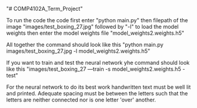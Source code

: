 "# COMP4102A_Term_Project" 

To run the code the code first enter "python main.py" 
then filepath of the image "images/test_boxing_27.jpg" followed by "-l" to load the model weights 
then enter the model weights file "model_weights2.weights.h5"

All together the command should look like this "python main.py images/test_boxing_27.jpg -l model_weights2.weights.h5" 

If you want to train and test the neural network yhe command should look like this "images/test_boxing_27 —train -s model_weights2.weights.h5 -test"

For the neural network to do its best work handwritten text must be well lit and printed. 
Adequate spacing must be between the letters such that the letters are neither connected nor is one letter 'over' another.